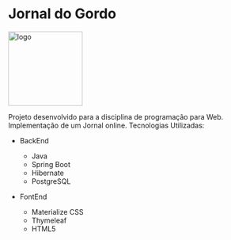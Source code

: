 # Jornal do Gordo

<img src="https://upload.wikimedia.org/wikipedia/pt/c/c2/Peter_Griffin.png" width="150" alt="logo">



Projeto desenvolvido para a disciplina de programação para Web. Implementação de um Jornal online.
Tecnologias Utilizadas:
  - BackEnd
    - Java
    - Spring Boot
    - Hibernate
    - PostgreSQL
    
 - FontEnd
    - Materialize CSS
    - Thymeleaf
    - HTML5
    
